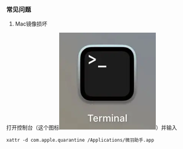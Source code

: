 ### 常见问题
1. Mac镜像损坏

打开控制台（这个图标![](https://github.com/we-feather/we-feather-copilot-release/blob/main/terminal-7d28d65ed3cd98d1fd0189c7873ad0d7.png?raw=true)）并输入


```
xattr -d com.apple.quarantine /Applications/微羽助手.app
```
